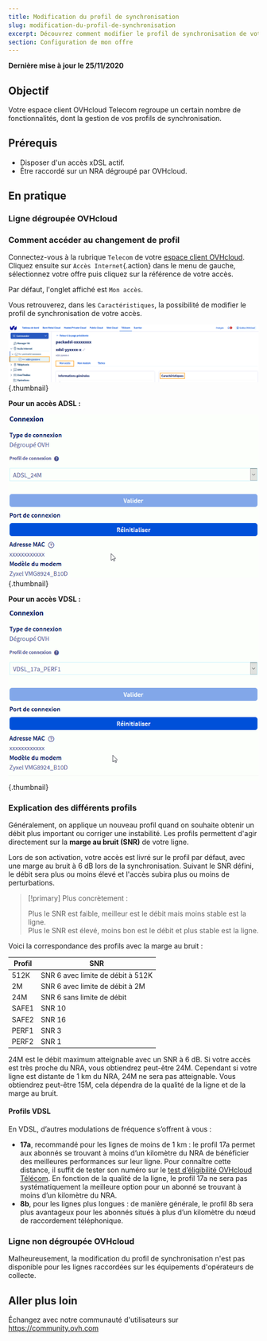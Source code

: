 ```yaml
---
title: Modification du profil de synchronisation
slug: modification-du-profil-de-synchronisation
excerpt: Découvrez comment modifier le profil de synchronisation de votre accès xDSL/FTTH
section: Configuration de mon offre
---
```


**Dernière mise à jour le 25/11/2020**

## Objectif

Votre espace client OVHcloud Telecom regroupe un certain nombre de fonctionnalités, dont la gestion de vos profils de synchronisation.

## Prérequis

-   Disposer d'un accès xDSL actif.
-   Être raccordé sur un NRA dégroupé par OVHcloud.

## En pratique

### Ligne dégroupée OVHcloud

### Comment accéder au changement de profil

Connectez-vous à la rubrique `Telecom` de votre [espace client OVHcloud](https://www.ovh.com/auth/?action=gotomanager&from=https://www.ovh.com/fr/&ovhSubsidiary=fr). Cliquez ensuite sur `Accès Internet`{.action} dans le menu de gauche, sélectionnez votre offre puis cliquez sur la référence de votre accès. 

Par défaut, l'onglet affiché est `Mon accès`.

Vous retrouverez, dans les `Caractéristiques`, la possibilité de modifier le profil de synchronisation de votre accès.

![Mon_acces](images/XdslMonAcces.png){.thumbnail}

**Pour un accès ADSL :**

![profil adsl](images/ProfilsADSL.gif){.thumbnail}

**Pour un accès VDSL :**

![profil vdsl](images/ProfilsVDSL.gif){.thumbnail}


### Explication des différents profils

Généralement, on applique un nouveau profil quand on souhaite obtenir un débit plus important ou corriger une instabilité. Les profils permettent d'agir directement sur la **marge au bruit (SNR)** de votre ligne.

Lors de son activation, votre accès est livré sur le profil par défaut, avec une marge au bruit à 6 dB lors de la synchronisation.
Suivant le SNR défini, le débit sera plus ou moins élevé et l'accès subira plus ou moins de perturbations.

> [!primary]
> Plus concrètement :
>
> Plus le SNR est faible, meilleur est le débit mais moins stable est la ligne.
> <br>Plus le SNR est élevé, moins bon est le débit et plus stable est la ligne.
>

Voici la correspondance des profils avec la marge au bruit :

| Profil | SNR |
| ------------- | ------------- |
| 512K  | SNR 6 avec limite de débit à 512K  |
| 2M  | SNR 6 avec limite de débit à 2M  |
| 24M  | SNR 6 sans limite de débit  |
| SAFE1  | SNR 10  |
| SAFE2  | SNR 16  |
| PERF1  | SNR 3  |
| PERF2  | SNR 1  |


24M est le débit maximum atteignable avec un SNR à 6 dB.
Si votre accès est très proche du NRA, vous obtiendrez peut-être 24M.
Cependant si votre ligne est distante de 1 km du NRA, 24M ne sera pas atteignable. Vous obtiendrez peut-être 15M, cela dépendra de la qualité de la ligne et de la marge au bruit.


#### Profils VDSL

En VDSL, d’autres modulations de fréquence s’offrent à vous :

- **17a**, recommandé pour les lignes de moins de 1 km : le profil 17a permet aux abonnés se trouvant à moins d’un kilomètre du NRA de bénéficier des meilleures performances sur leur ligne. Pour connaître cette distance, il suffit de tester son numéro sur le [test d’éligibilité OVHcloud Télécom](https://www.ovhtelecom.fr/offre-internet/eligibilite/). En fonction de la qualité de la ligne, le profil 17a ne sera pas systématiquement la meilleure option pour un abonné se trouvant à moins d’un kilomètre du NRA.
- **8b**, pour les lignes plus longues : de manière générale, le profil 8b sera plus avantageux pour les abonnés situés à plus d’un kilomètre du nœud de raccordement téléphonique.


### Ligne non dégroupée OVHcloud

Malheureusement, la modification du profil de synchronisation n'est pas disponible pour les lignes raccordées sur les équipements d'opérateurs de collecte.


## Aller plus loin

Échangez avec notre communauté d'utilisateurs sur <https://community.ovh.com>
